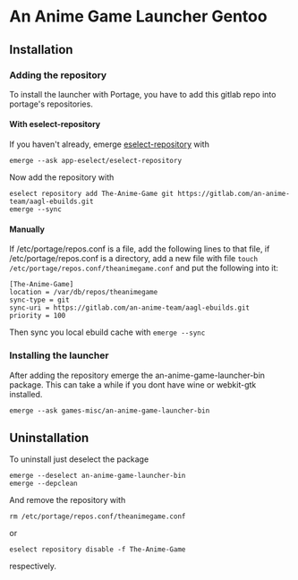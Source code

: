 # An Anime Game Launcher Gentoo

## Installation

### Adding the repository

To install the launcher with Portage, you have to add this gitlab repo into portage's repositories.

#### With eselect-repository

If you haven't already, emerge [eselect-repository](https://wiki.gentoo.org/wiki/Eselect/Repository) with
```
emerge --ask app-eselect/eselect-repository
```

Now add the repository with
```
eselect repository add The-Anime-Game git https://gitlab.com/an-anime-team/aagl-ebuilds.git
emerge --sync
```

#### Manually

If /etc/portage/repos.conf is a file, add the following lines to that file, if /etc/portage/repos.conf is a directory, add a new file with file `touch /etc/portage/repos.conf/theanimegame.conf` and put the following into it:
```
[The-Anime-Game]
location = /var/db/repos/theanimegame
sync-type = git
sync-uri = https://gitlab.com/an-anime-team/aagl-ebuilds.git
priority = 100
```

Then sync you local ebuild cache with
`emerge --sync`

### Installing the launcher
After adding the repository emerge the an-anime-game-launcher-bin package.
This can take a while if you dont have wine or webkit-gtk installed.
```
emerge --ask games-misc/an-anime-game-launcher-bin
```


## Uninstallation

To uninstall just deselect the package
```
emerge --deselect an-anime-game-launcher-bin
emerge --depclean
```

And remove the repository with

```
rm /etc/portage/repos.conf/theanimegame.conf
```
or
```
eselect repository disable -f The-Anime-Game
```
respectively.
